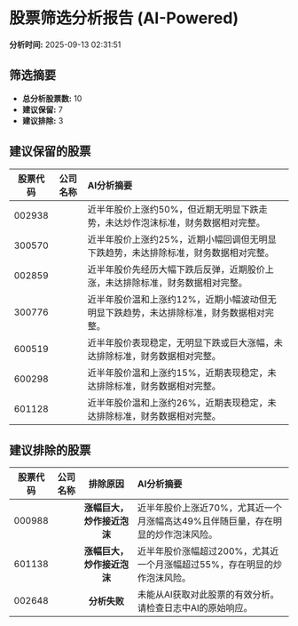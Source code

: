# 股票筛选分析报告 (AI-Powered)

**分析时间:** 2025-09-13 02:31:51

## 筛选摘要

- **总分析股票数:** 10
- **建议保留:** 7
- **建议排除:** 3

## 建议保留的股票

| 股票代码 | 公司名称 | AI分析摘要 |
|:---:|:---:|:---|
| 002938 |  | 近半年股价上涨约50%，但近期无明显下跌走势，未达炒作泡沫标准，财务数据相对完整。 |
| 300570 |  | 近半年股价上涨约25%，近期小幅回调但无明显下跌趋势，未达排除标准，财务数据相对完整。 |
| 002859 |  | 近半年股价先经历大幅下跌后反弹，近期股价上涨，未达排除标准，财务数据相对完整。 |
| 300776 |  | 近半年股价温和上涨约12%，近期小幅波动但无明显下跌趋势，未达排除标准，财务数据相对完整。 |
| 600519 |  | 近半年股价表现稳定，无明显下跌或巨大涨幅，未达排除标准，财务数据相对完整。 |
| 600298 |  | 近半年股价温和上涨约15%，近期表现稳定，未达排除标准，财务数据相对完整。 |
| 601128 |  | 近半年股价温和上涨约26%，近期表现稳定，未达排除标准，财务数据相对完整。 |

## 建议排除的股票

| 股票代码 | 公司名称 | 排除原因 | AI分析摘要 |
|:---:|:---:|:---:|:---|
| 000988 |  | **涨幅巨大，炒作接近泡沫** | 近半年股价上涨近70%，尤其近一个月涨幅高达49%且伴随巨量，存在明显的炒作泡沫风险。 |
| 601138 |  | **涨幅巨大，炒作接近泡沫** | 近半年股价涨幅超过200%，尤其近一个月涨幅超过55%，存在明显的炒作泡沫风险。 |
| 002648 |  | **分析失败** | 未能从AI获取对此股票的有效分析。请检查日志中AI的原始响应。 |
